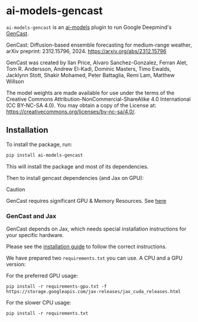 # ai-models-gencast

`ai-models-gencast` is an [ai-models](https://github.com/ecmwf-lab/ai-models) plugin to run Google Deepmind's [GenCast](https://github.com/deepmind/graphcast).

GenCast: Diffusion-based ensemble forecasting for medium-range weather, arXiv preprint: 2312.15796, 2024. https://arxiv.org/abs/2312.15796

GenCast was created by Ilan Price, Alvaro Sanchez-Gonzalez, Ferran Alet, Tom R. Andersson, Andrew El-Kadi, Dominic Masters, Timo Ewalds, Jacklynn Stott, Shakir Mohamed, Peter Battaglia, Remi Lam, Matthew Willson

The model weights are made available for use under the terms of the Creative Commons Attribution-NonCommercial-ShareAlike 4.0 International (CC BY-NC-SA 4.0). You may obtain a copy of the License at: https://creativecommons.org/licenses/by-nc-sa/4.0/.

## Installation

To install the package, run:

```bash
pip install ai-models-gencast
```

This will install the package and most of its dependencies.

Then to install gencast dependencies (and Jax on GPU):

> [!CAUTION]
> GenCast requires significant GPU & Memory Resources.
> See [here](https://github.com/google-deepmind/graphcast/blob/main/docs/cloud_vm_setup.md#gencast-memory-requirements)


### GenCast and Jax

GenCast depends on Jax, which needs special installation instructions for your specific hardware.

Please see the [installation guide](https://github.com/google/jax#installation) to follow the correct instructions.

We have prepared two `requirements.txt` you can use. A CPU and a GPU version:

For the preferred GPU usage:
```
pip install -r requirements-gpu.txt -f https://storage.googleapis.com/jax-releases/jax_cuda_releases.html
```

For the slower CPU usage:
```
pip install -r requirements.txt
```
